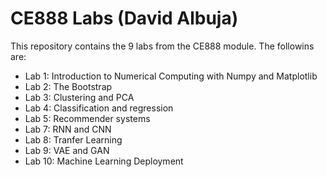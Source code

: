 # CE888 Labs (David Albuja)

This repository contains the 9 labs from the CE888 module. The followins are:

* Lab 1: Introduction to Numerical Computing with Numpy and Matplotlib
* Lab 2: The Bootstrap
* Lab 3: Clustering and PCA
* Lab 4: Classification and regression
* Lab 5: Recommender systems
* Lab 7: RNN and CNN
* Lab 8: Tranfer Learning
* Lab 9: VAE and GAN
* Lab 10: Machine Learning Deployment
